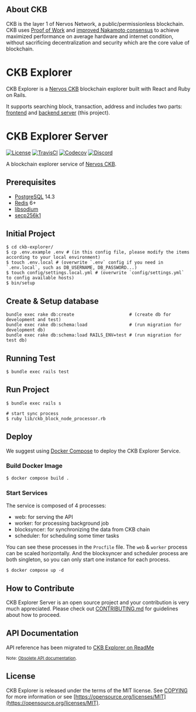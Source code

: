 ## About CKB
CKB is the layer 1 of Nervos Network, a public/permissionless blockchain. CKB uses [Proof of Work](https://en.wikipedia.org/wiki/Proof-of-work_system) and [improved Nakamoto consensus](https://medium.com/nervosnetwork/breaking-the-throughput-limit-of-nakamoto-consensus-ccdf65fe0832) to achieve maximized performance on average hardware and internet condition, without sacrificing decentralization and security which are the core value of blockchain.

# CKB Explorer
CKB Explorer is a [Nervos CKB](https://github.com/nervosnetwork/ckb) blockchain explorer built with React and Ruby on Rails.

It supports searching block, transaction, address and includes two parts: [frontend](https://github.com/nervosnetwork/ckb-explorer-frontend)
and [backend server](https://github.com/nervosnetwork/ckb-explorer) (this project).

# CKB Explorer Server
[![License](https://img.shields.io/badge/license-MIT-green)](https://github.com/nervosnetwork/ckb-explorer/blob/develop/COPYING)
[![TravisCI](https://travis-ci.com/nervosnetwork/ckb-explorer.svg?branch=develop)](https://travis-ci.com/nervosnetwork/ckb-explorer)
[![Codecov](https://codecov.io/gh/nervosnetwork/ckb-explorer/branch/master/graph/badge.svg)](https://codecov.io/gh/nervosnetwork/ckb-explorer/branch/master)
[![Discord](https://img.shields.io/discord/956765352514183188?label=Discord&logo=discord&style=default&color=grey&labelColor=5865F2&logoColor=white)](https://discord.gg/RsyKyejxAW)

A blockchain explorer service of [Nervos CKB](https://github.com/nervosnetwork/ckb).

## Prerequisites

- [PostgreSQL](https://www.postgresql.org/) 14.3
- [Redis](https://redis.io/) 6+
- [libsodium](https://libsodium.gitbook.io/doc/installation)
- [secp256k1](https://github.com/bitcoin-core/secp256k1.git)

## Initial Project

```shell
$ cd ckb-explorer/
$ cp .env.example .env # (in this config file, please modify the items according to your local environment)
$ touch .env.local # (overwrite `.env` config if you need in `.env.local`, such as DB_USERNAME, DB_PASSWORD...)
$ touch config/settings.local.yml # (overwrite `config/settings.yml` to config available hosts)
$ bin/setup
```

## Create & Setup database

```shell
bundle exec rake db:create                     # (create db for development and test)
bundle exec rake db:schema:load                # (run migration for development db)
bundle exec rake db:schema:load RAILS_ENV=test # (run migration for test db)
```

## Running Test

```shell
$ bundle exec rails test
```

## Run Project

```shell
$ bundle exec rails s

# start sync process
$ ruby lib/ckb_block_node_processor.rb
```

## Deploy

We suggest using [Docker Compose](https://docs.docker.com/compose/gettingstarted/) to deploy the CKB Explorer Service.

### Build Docker Image

```shell
$ docker compose build .
```

### Start Services

The service is composed of 4 processes:

- web: for serving the API
- worker: for processing background job
- blocksyncer: for synchronizing the data from CKB chain
- scheduler: for scheduling some timer tasks

You can see these processes in the `Procfile` file.
The `web` & `worker` process can be scaled horizontally. And the blocksyncer and scheduler process are both singleton,
so you can only start one instance for each process.

```shell
$ docker compose up -d
```

## How to Contribute
CKB Explorer Server is an open source project and your contribution is very much appreciated. Please check out
[CONTRIBUTING.md](CONTRIBUTING.md) for guidelines about how to proceed.

## API Documentation

API reference has been migrated to [CKB Explorer on ReadMe](https://ckb-explorer.readme.io/)

<sub>Note: [Obsolete API documentation](https://nervosnetwork.github.io/ckb-explorer/public/api_doc.html).</sub>

## License

CKB Explorer is released under the terms of the MIT license. See [COPYING](COPYING) for more information or see
[https://opensource.org/licenses/MIT](https://opensource.org/licenses/MIT).

